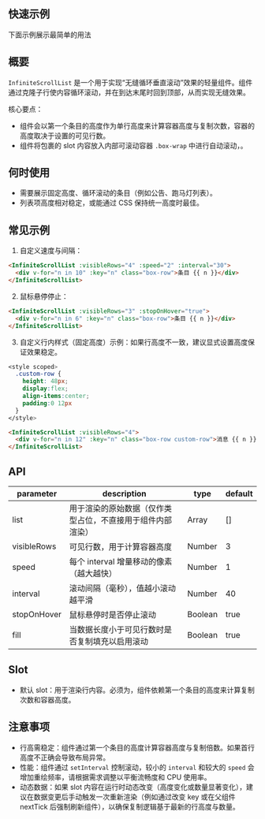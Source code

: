 <demo vue="components/infinite-scroll-list/index.vue" react="components/infinite-scroll-list/index.tsx" title="无缝循环滚动的列表"/>


## 快速示例

下面示例展示最简单的用法

<demo vue="views/infinite-scroll-list/index.vue" react="views/infinite-scroll-list/index.tsx" title="无缝循环滚动的列表"/>


## 概要

`InfiniteScrollList` 是一个用于实现“无缝循环垂直滚动”效果的轻量组件。组件通过克隆子行使内容循环滚动，并在到达末尾时回到顶部，从而实现无缝效果。

核心要点：
- 组件会以第一个条目的高度作为单行高度来计算容器高度与复制次数，容器的高度取决于设置的可见行数。
- 组件将包裹的 slot 内容放入内部可滚动容器 `.box-wrap` 中进行自动滚动，。

## 何时使用

- 需要展示固定高度、循环滚动的条目（例如公告、跑马灯列表）。
- 列表项高度相对稳定，或能通过 CSS 保持统一高度时最佳。

## 常见示例

1) 自定义速度与间隔：

```HTML
<InfiniteScrollList :visibleRows="4" :speed="2" :interval="30">
  <div v-for="n in 10" :key="n" class="box-row">条目 {{ n }}</div>
</InfiniteScrollList>
```

2) 鼠标悬停停止：

```HTML
<InfiniteScrollList :visibleRows="3" :stopOnHover="true">
  <div v-for="n in 6" :key="n" class="box-row">条目 {{ n }}</div>
</InfiniteScrollList>
```

3) 自定义行内样式（固定高度）示例：如果行高度不一致，建议显式设置高度保证效果稳定。

```CSS
<style scoped>
  .custom-row {
    height: 48px;
    display:flex;
    align-items:center;
    padding:0 12px
  }
</style>
```

```HTML
<InfiniteScrollList :visibleRows="4">
  <div v-for="n in 12" :key="n" class="box-row custom-row">消息 {{ n }}</div>
</InfiniteScrollList>
```

## API

| parameter   | description                                                | type    | default |
| ----------- | ---------------------------------------------------------- | ------- | ------- |
| list        | 用于渲染的原始数据（仅作类型占位，不直接用于组件内部渲染） | Array   | []      |
| visibleRows | 可见行数，用于计算容器高度                                 | Number  | 3       |
| speed       | 每个 interval 增量移动的像素（越大越快）                   | Number  | 1       |
| interval    | 滚动间隔（毫秒），值越小滚动越平滑                         | Number  | 40      |
| stopOnHover | 鼠标悬停时是否停止滚动                                     | Boolean | true    |
| fill        | 当数据长度小于可见行数时是否复制填充以启用滚动             | Boolean | true    |


## Slot

- 默认 slot：用于渲染行内容。必须为，组件依赖第一个条目的高度来计算复制次数和容器高度。

## 注意事项

- 行高需稳定：组件通过第一个条目的高度计算容器高度与复制倍数。如果首行高度不正确会导致布局异常。
- 性能：组件通过 `setInterval` 控制滚动，较小的 `interval` 和较大的 `speed` 会增加重绘频率，请根据需求调整以平衡流畅度和 CPU 使用率。
- 动态数据：如果 slot 内容在运行时动态改变（高度变化或数量显著变化），建议在数据变更后手动触发一次重新渲染（例如通过改变 key 或在父组件 nextTick 后强制刷新组件），以确保复制逻辑基于最新的行高度与数量。
